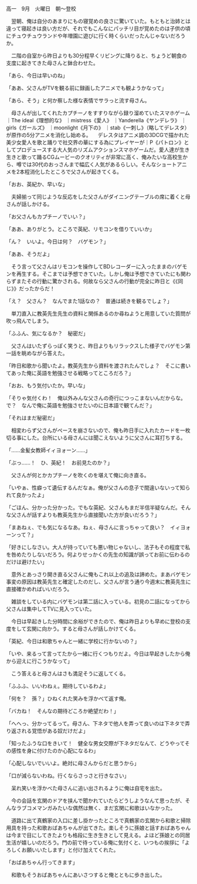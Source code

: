 高一　9月　火曜日　朝～登校

　翌朝、俺は自分のあまりにもの寝覚めの良さに驚いていた。もともと治姉とは違って寝起きは良い方だが、それでもこんなにパッチリ目が覚めたのは子供の頃にチュウチュウランドや年増園に遊びに行く時くらいだったんじゃないだろうか。

　二階の自室から昨日よりも30分程早くリビングに降りると、ちょうど朝食の支度に起きてきた母さんと鉢合わせた。

「あら、今日は早いのね」

「ああ、父さんがTVを観る前に録画したアニメでも観ようかなって」

「あら、そう」と何か察した様な表情でサラっと流す母さん。

　母さんが出してくれたカプチーノをすすりながら録り溜めていたスマホゲーム｜The ideal《理想的な》 ｜mistress《愛人》 ｜Yanderella《ヤンデレラ》 ｜girls《ガールズ》 ｜moonlight《月下の》 ｜stab《一刺し》（略してデレスタ）が原作の5分アニメを消化し始める。
　デレスタはアニメ調の3DCGで描かれた美少女愛人を歌と踊りで社交界の華にする為にプレイヤーが｜P《パトロン》としてプロデュースする大人気のリズムアクションスマホゲームだ。愛人達が生き生きと歌って踊るCGムービーのクオリティが非常に高く、俺みたいな高校生から、噂では30代のおっさんまで幅広く人気があるらしい。そんなショートアニメを2本程消化したところで父さんが起きてくる。

「おお、英紀か、早いな」

　夫婦揃って同じような反応をした父さんがダイニングテーブルの席に着くと母さんが話しかける。

「お父さんもカプチーノでいい？」

「ああ、ありがとう。ところで英紀、リモコンを借りていいか」

「ん？　いいよ。今日は何？　バゲモン？」

「ああ、そうだよ」

　そう言って父さんはリモコンを操作してBDレコーダーに入ったままのバゲモンを再生する。そこまでは予想できていた。しかし俺は予想できていたにも関わらずまたその行動に驚かされる。何故なら父さんの行動が完全に昨日と《《同じ》》だったからだ！

「え？　父さん？　なんでまた1話なの？　普通は続きを観るでしょ？」

　単刀直入に教英先生先生の資料と関係あるのか尋ねようと用意していた質問が吹っ飛んでしまう。

「ふふん、気になるか？　秘密だ」

　父さんはいたずらっぽく笑うと、昨日よりもリラックスした様子でバゲモン第一話を眺めながら答えた。

「昨日和歌から聞いたよ。教英先生から資料を渡されたんでしょ？　そこに書いてあった俺に英語を勉強させる戦略ってところだろ？」

「おお、もう気付いたか。早いな」

「そりゃ気付くわ！　俺以外みんな父さんの奇行につっこまないんだからな。で？　なんで俺に英語を勉強させたいのに日本語で観てんだ？」

「それはまだ秘密だ」

　相変わらず父さんがペースを崩さないので、俺も昨日手に入れたカードを一枚切る事にした。台所にいる母さんには聞こえないように父さんに耳打ちする。

「……金髪女教師イィヨォーン……」

「ぶっ……！　ひ、英紀！　お前見たのか？」

　父さんが何とかカプチーノを吹くのを堪えて俺に向き直る。

「いやぁ、性癖って遺伝するんだなぁ。俺が父さんの息子で間違いないって知られて良かったよ」

「ごほん、分かった分かった。でもな英紀、父さんもまだ半信半疑なんだ。そんな父さんが話すよりも教英先生から直接聞いた方が良いだろう？」

「まあねぇ、でも気になるなあ。ねぇ、母さんに言っちゃって良い？　イィヨォーンって？」

「好きにしなさい。大人が持っていても悪い物じゃないし、法子もその程度で私を咎めたりしないだろう。何よりせっかくの先生の知識が誤ってお前に伝わるのだけは避けたい」

　意外とあっさり開き直る父さんに俺もこれ以上の追及は諦めた。まあバゲモン事変の原因は教英先生と確定したのだし、父さんが言う通り今週末に教英先生に直接確かめればいいだろう。

　雑談をしている内にバゲモンは第二話に入っている。初見の二話になってから父さんは集中してTVに見入っていた。

　今日は早起きした分時間に余裕ができたので、俺は昨日よりも早めに登校の支度をして玄関に向かう。すると母さんが話しかけてくる。

「英紀、今日は和歌ちゃんと一緒に学校に行かないの？」

「いや、来るって言ってたから一緒に行くつもりだよ。今日は早起きしたから俺から迎えに行こうかなって」

　こう答えると母さんはさも満足そうに返してくる。

「ふふふ、いいわねぇ。期待しているわよ」

「何を？　孫？」ひねくれた笑みを浮かべて返す俺。

「バカね！　そんなの期待どころか絶望だわ！」

「へへっ、分かってるって。母さん、下ネタで他人を弄って良いのは下ネタで弄り返される覚悟がある奴だけだよ」

「知ったふうな口をきいて！　健全な男女交際が下ネタだなんて、どうやってその感性を身に付けたのか心配になるわ」

「心配しないでいいよ。絶対に母さんからだと思うから」

「口が減らないわね。行くならさっさと行きなさい」

　呆れ笑いを浮かべた母さんに追い出されるように俺は自宅を出た。

　今の会話を玄関のドアを挟んで聞かれていたらどうしようなんて思ったが、そんなラブコメマンガみたいな偶然は無く、まだ玄関に和歌はいなかった。

　道路に出て真鶴家の入口に差し掛かったところで真鶴家の玄関から和歌と掃除用具を持った和歌おばあちゃんが出てきた。楽しそうに孫娘と話すおばあちゃんは今まで目にしてきたよりも格段に生き生きとして見える。よほど孫娘との同居生活が嬉しいのだろう。門の前で待っている俺に気付くと、いつもの挨拶に「よろしくお願いいたします」と付け加えてくれた。

「おばあちゃん行ってきます」

　和歌もそうおばあちゃんにあいさつすると俺とともに歩き出した。